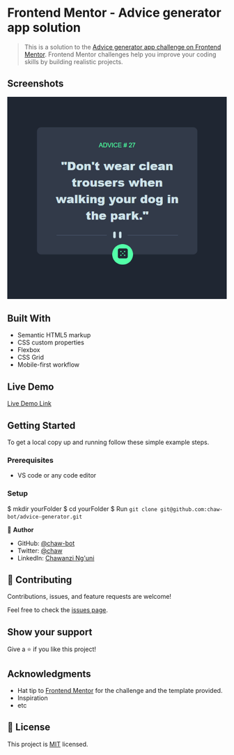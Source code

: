 # Frontend Mentor - Advice generator app solution

> This is a solution to the [Advice generator app challenge on Frontend Mentor](https://www.frontendmentor.io/challenges/advice-generator-app-QdUG-13db). Frontend Mentor challenges help you improve your coding skills by building realistic projects.


## Screenshots
![screenshot](images/Screenshot%202022-04-07%20170857.png)

## Built With
- Semantic HTML5 markup
- CSS custom properties
- Flexbox
- CSS Grid
- Mobile-first workflow

## Live Demo

[Live Demo Link](https://chaw-bot.github.io/advice-generator/)


## Getting Started

To get a local copy up and running follow these simple example steps.

### Prerequisites
- VS code or any code editor

### Setup
$ mkdir yourFolder
$ cd yourFolder
$ Run `git clone git@github.com:chaw-bot/advice-generator.git`

👤 **Author**

- GitHub: [@chaw-bot](https://github.com/chaw-bot)
- Twitter: [@chaw](https://twitter.com/chawfronaut)
- LinkedIn: [Chawanzi Ng'uni](https://linkedin.com/in/chawanzi-ng-uni)


## 🤝 Contributing

Contributions, issues, and feature requests are welcome!

Feel free to check the [issues page](https://github.com/chaw-bot/advice-generator/issues).

## Show your support

Give a ⭐️ if you like this project!

## Acknowledgments

- Hat tip to [Frontend Mentor](https://www.frontendmentor.io/solutions) for the challenge and the template provided.
- Inspiration
- etc

## 📝 License

This project is [MIT](./MIT.md) licensed.
